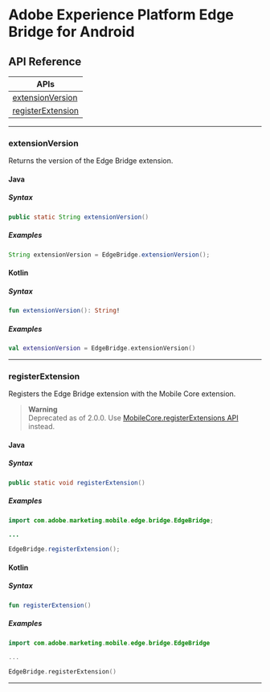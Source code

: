 # Adobe Experience Platform Edge Bridge for Android

## API Reference

| APIs                                           |
| ---------------------------------------------- |
| [extensionVersion](#extensionversion)	         |
| [registerExtension](#registerextension)	     |

------

### extensionVersion
Returns the version of the Edge Bridge extension.

#### Java

##### Syntax
```java
public static String extensionVersion()
```

##### Examples
```java
String extensionVersion = EdgeBridge.extensionVersion();
```

#### Kotlin

##### Syntax
```kotlin
fun extensionVersion(): String!
```

##### Examples
```kotlin
val extensionVersion = EdgeBridge.extensionVersion()
```

------

### registerExtension
Registers the Edge Bridge extension with the Mobile Core extension.

> **Warning**  
> Deprecated as of 2.0.0. Use [MobileCore.registerExtensions API](https://github.com/adobe/aepsdk-core-android/blob/main/docs/Usage/MobileCore.md#registering-extensions-and-starting-the-sdk) instead.

#### Java

##### Syntax
```java
public static void registerExtension()
```

##### Examples
```java
import com.adobe.marketing.mobile.edge.bridge.EdgeBridge;

...

EdgeBridge.registerExtension();
```

#### Kotlin

##### Syntax
```kotlin
fun registerExtension()
```

##### Examples
```kotlin
import com.adobe.marketing.mobile.edge.bridge.EdgeBridge

...

EdgeBridge.registerExtension()
```

------
